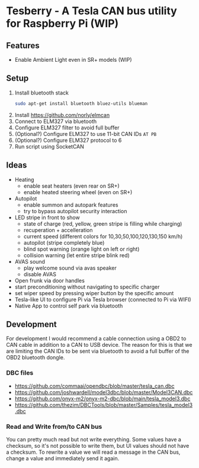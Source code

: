 # Tesberry - A Tesla CAN bus utility for Raspberry Pi (WIP)

## Features
- Enable Ambient Light even in SR+ models (WIP)

## Setup

1. Install bluetooth stack
   ```bash
   sudo apt-get install bluetooth bluez-utils blueman
   ```
3. Install https://github.com/norly/elmcan
4. Connect to ELM327 via bluetooth
5. Configure ELM327 filter to avoid full buffer
6. (Optional?) Configure ELM327 to use 11-bit CAN IDs `AT PB`
7. (Optional?) Configure ELM327 protocol to 6
8. Run script using SocketCAN

## Ideas
- Heating
  - enable seat heaters (even rear on SR+)
  - enable heated steering wheel (even on SR+)
- Autopilot
  - enable summon and autopark features
  - try to bypass autopilot security interaction
- LED stripe in front to show
  - state of charge (red, yellow, green stripe is filling while charging)
  - recuperation + accelleration
  - current speed (different colors for 10,30,50,100,120,130,150 km/h)
  - autopilot (stripe completely blue)
  - blind spot warning (orange light on left or right)
  - collision warning (let entire stripe blink red)
- AVAS sound
  - play welcome sound via avas speaker
  - disable AVAS
- Open frunk via door handles
- start preconditioning without navigating to specific charger
- set wiper speed by pressing wiper button by the specific amount
- Tesla-like UI to configure Pi via Tesla browser (connected to Pi via WIFI)
- Native App to control self park via bluetooth

## Development
For development I would recommend a cable connection using a OBD2 to CAN cable in addition to a CAN to USB device. The reason for this is that we are limiting the CAN IDs to be sent via bluetooth to avoid a full buffer of the OBD2 bluetooth dongle.

### DBC files
- https://github.com/commaai/opendbc/blob/master/tesla_can.dbc
- https://github.com/joshwardell/model3dbc/blob/master/Model3CAN.dbc
- https://github.com/onyx-m2/onyx-m2-dbc/blob/main/tesla_model3.dbc
- https://github.com/thezim/DBCTools/blob/master/Samples/tesla_model3.dbc

### Read and Write from/to CAN bus
You can pretty much read but not write everything. Some values have a checksum, so it's not possible to write them, but UI values should not have a checksum. To rewrite a value we will read a message in the CAN bus, change a value and immediately send it again.
